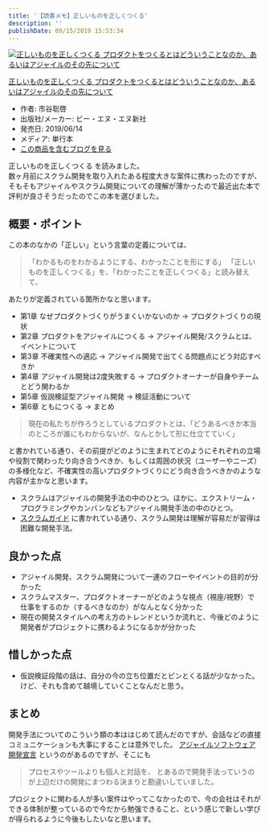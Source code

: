 ```yaml
---
title: '【読書メモ】正しいものを正しくつくる'
description: ''
publishDate: 09/15/2019 15:53:34
---
```


<p><div class="hatena-asin-detail"><a href="http://www.amazon.co.jp/exec/obidos/ASIN/4802511191/hatena-blog-22/"><img src="https://images-fe.ssl-images-amazon.com/images/I/41txD1eZGrL._SL160_.jpg" class="hatena-asin-detail-image" alt="正しいものを正しくつくる プロダクトをつくるとはどういうことなのか、あるいはアジャイルのその先について" title="正しいものを正しくつくる プロダクトをつくるとはどういうことなのか、あるいはアジャイルのその先について"></a><div class="hatena-asin-detail-info"><p class="hatena-asin-detail-title"><a href="http://www.amazon.co.jp/exec/obidos/ASIN/4802511191/hatena-blog-22/">正しいものを正しくつくる プロダクトをつくるとはどういうことなのか、あるいはアジャイルのその先について</a></p><ul><li><span class="hatena-asin-detail-label">作者:</span> 市谷聡啓</li><li><span class="hatena-asin-detail-label">出版社/メーカー:</span> ビー・エヌ・エヌ新社</li><li><span class="hatena-asin-detail-label">発売日:</span> 2019/06/14</li><li><span class="hatena-asin-detail-label">メディア:</span> 単行本</li><li><a href="http://d.hatena.ne.jp/asin/4802511191/hatena-blog-22" target="_blank">この商品を含むブログを見る</a></li></ul></div><div class="hatena-asin-detail-foot"></div></div></p>

<p>正しいものを正しくつくる を読みました。<br/>
数ヶ月前にスクラム開発を取り入れたある程度大きな案件に携わったのですが、そもそもアジャイルやスクラム開発についての理解が薄かったので最近出た本で評判が良さそうだったのでこの本を選びました。</p>

<h2>概要・ポイント</h2>

<p>この本のなかの「正しい」という言葉の定義については、</p>

<blockquote><p>「わかるものをわかるようにする、わかったことを形にする」
「正しいものを正しくつくる」を、「わかったことを正しくつくる」と読み替えて、</p></blockquote>

<p>あたりが定義されている箇所かなと思います。</p>

<ul>
<li>第1章 なぜプロダクトづくりがうまくいかないのか → プロダクトづくりの現状</li>
<li>第2章 プロダクトをアジャイルにつくる → アジャイル開発/スクラムとは、イベントについて</li>
<li>第3章 不確実性への適応 → アジャイル開発で出てくる問題点にどう対応すべきか</li>
<li>第4章 アジャイル開発は2度失敗する → プロダクトオーナーが自身やチームとどう関わるか</li>
<li>第5章 仮説検証型アジャイル開発 → 検証活動について</li>
<li>第6章 ともにつくる → まとめ</li>
</ul>

<blockquote><p>現在の私たちが作ろうとしているプロダクトとは、「どうあるべきか本当のところが誰にもわからないが、なんとかして形に仕立てていく」</p></blockquote>

<p>と書かれている通り、その前提がどのように生まれてどのようにそれぞれの立場や役割で関わったり向き合うべきか、もしくは周囲の状況（ユーザーやニーズ）の多様化など、不確実性の高いプロダクトづくりにどう向き合うべきかのような内容が主かなと思います。</p>

<ul>
<li>スクラムはアジャイルの開発手法の中のひとつ。ほかに、エクストリーム・プログラミングやカンバンなどもアジャイル開発手法の中のひとつ。</li>
<li><a href="https://www.scrumguides.org/docs/scrumguide/v2017/2017-Scrum-Guide-Japanese.pdf">スクラムガイド</a> に書かれている通り、スクラム開発は理解が容易だが習得は困難な開発手法。</li>
</ul>

<h2>良かった点</h2>

<ul>
<li>アジャイル開発、スクラム開発について一連のフローやイベントの目的が分かった</li>
<li>スクラムマスター、プロダクトオーナーがどのような視点（視座/視野）で仕事をするのか（するべきなのか）がなんとなく分かった</li>
<li>現在の開発スタイルへの考え方のトレンドというか流れと、今後どのように開発者がプロジェクトに携わるようになるかが分かった</li>
</ul>

<h2>惜しかった点</h2>

<ul>
<li>仮説検証段階の話は、自分の今の立ち位置だとピンとくる話が少なかった。けど、それも含めて越境していくことなんだと思う。</li>
</ul>

<h2>まとめ</h2>

<p>開発手法についてのこういう類の本ははじめて読んだのですが、会話などの直接コミュニケーションも大事にすることは意外でした。
<a href="http://agilemanifesto.org/iso/ja/manifesto.html">アジャイルソフトウェア開発宣言</a> というのがあるのですが、そこにも</p>

<blockquote><p>プロセスやツールよりも個人と対話を、
とあるので開発手法っていうのが上辺だけの開発にまつわる決まりと勘違いしていました。</p></blockquote>

<p>プロジェクトに関わる人が多い案件はやってこなかったので、今の会社はそれができる体制が整っているので今だから勉强できること、という感じで新しい学びが得られるように今後もしたいなと思います。</p>
